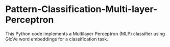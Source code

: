 # Pattern-Classification-Multi-layer-Perceptron
This Python code implements a Multilayer Perceptron (MLP) classifier using GloVe word embeddings for a classification task. 
